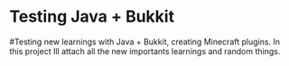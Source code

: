# Testing Java + Bukkit
#Testing new learnings with Java + Bukkit, creating Minecraft plugins. In this project Ill attach all the new importants learnings and random things.
